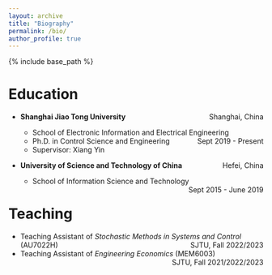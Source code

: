 ```yaml
---
layout: archive
title: "Biography"
permalink: /bio/
author_profile: true
---
```


{% include base_path %}

Education
======

* **Shanghai Jiao Tong University** <span style="float:right">Shanghai, China</span>
  * School of Electronic Information and Electrical Engineering <span style="float:right">Sept 2019 - Present</span>
  * Ph.D. in Control Science and Engineering
  * Supervisor: Xiang Yin

* **University of Science and Technology of China** <span style="float:right">Hefei, China</span>
  * School of Information Science and Technology <span style="float:right">Sept 2015 - June 2019</span>


Teaching
======

* Teaching Assistant of *Stochastic Methods in Systems and Control* (AU7022H) <span style="float:right">SJTU, Fall 2022/2023</span>
* Teaching Assistant of *Engineering Economics* (MEM6003) <span style="float:right">SJTU, Fall 2021/2022/2023</span>
